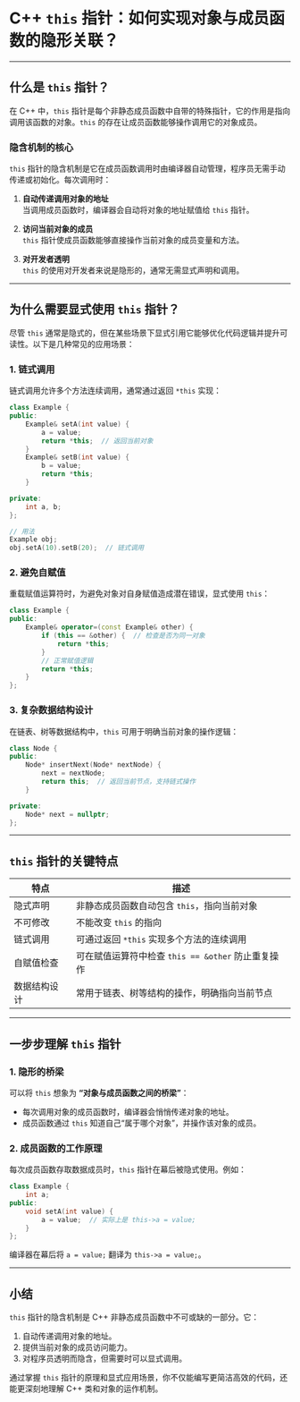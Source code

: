 
# C++ `this` 指针：如何实现对象与成员函数的隐形关联？

---

## 什么是 `this` 指针？

在 C++ 中，`this` 指针是每个非静态成员函数中自带的特殊指针，它的作用是指向调用该函数的对象。`this` 的存在让成员函数能够操作调用它的对象成员。

### 隐含机制的核心

`this` 指针的隐含机制是它在成员函数调用时由编译器自动管理，程序员无需手动传递或初始化。每次调用时：

1. **自动传递调用对象的地址**  
   当调用成员函数时，编译器会自动将对象的地址赋值给 `this` 指针。

2. **访问当前对象的成员**  
   `this` 指针使成员函数能够直接操作当前对象的成员变量和方法。

3. **对开发者透明**  
   `this` 的使用对开发者来说是隐形的，通常无需显式声明和调用。

---

## 为什么需要显式使用 `this` 指针？

尽管 `this` 通常是隐式的，但在某些场景下显式引用它能够优化代码逻辑并提升可读性。以下是几种常见的应用场景：

### 1. **链式调用**  
链式调用允许多个方法连续调用，通常通过返回 `*this` 实现：
```cpp
class Example {
public:
    Example& setA(int value) {
        a = value;
        return *this;  // 返回当前对象
    }
    Example& setB(int value) {
        b = value;
        return *this;
    }

private:
    int a, b;
};

// 用法
Example obj;
obj.setA(10).setB(20);  // 链式调用
```

### 2. **避免自赋值**  
重载赋值运算符时，为避免对象对自身赋值造成潜在错误，显式使用 `this`：
```cpp
class Example {
public:
    Example& operator=(const Example& other) {
        if (this == &other) {  // 检查是否为同一对象
            return *this;
        }
        // 正常赋值逻辑
        return *this;
    }
};
```

### 3. **复杂数据结构设计**  
在链表、树等数据结构中，`this` 可用于明确当前对象的操作逻辑：
```cpp
class Node {
public:
    Node* insertNext(Node* nextNode) {
        next = nextNode;
        return this;  // 返回当前节点，支持链式操作
    }

private:
    Node* next = nullptr;
};
```

---

## `this` 指针的关键特点

| 特点                      | 描述                                                   |
|---------------------------|-------------------------------------------------------|
| 隐式声明                  | 非静态成员函数自动包含 `this`，指向当前对象           |
| 不可修改                  | 不能改变 `this` 的指向                                 |
| 链式调用                  | 可通过返回 `*this` 实现多个方法的连续调用             |
| 自赋值检查                | 可在赋值运算符中检查 `this == &other` 防止重复操作    |
| 数据结构设计              | 常用于链表、树等结构的操作，明确指向当前节点           |

---

## 一步步理解 `this` 指针

### 1. 隐形的桥梁
可以将 `this` 想象为 **“对象与成员函数之间的桥梁”**：

- 每次调用对象的成员函数时，编译器会悄悄传递对象的地址。
- 成员函数通过 `this` 知道自己“属于哪个对象”，并操作该对象的成员。

### 2. 成员函数的工作原理
每次成员函数存取数据成员时，`this` 指针在幕后被隐式使用。例如：
```cpp
class Example {
    int a;
public:
    void setA(int value) {
        a = value;  // 实际上是 this->a = value;
    }
};
```

编译器在幕后将 `a = value;` 翻译为 `this->a = value;`。

---

## 小结

`this` 指针的隐含机制是 C++ 非静态成员函数中不可或缺的一部分。它：

1. 自动传递调用对象的地址。
2. 提供当前对象的成员访问能力。
3. 对程序员透明而隐含，但需要时可以显式调用。

通过掌握 `this` 指针的原理和显式应用场景，你不仅能编写更简洁高效的代码，还能更深刻地理解 C++ 类和对象的运作机制。
